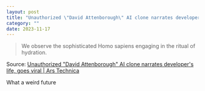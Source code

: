 ```yaml
---
layout: post
title: "Unauthorized \"David Attenborough\" AI clone narrates developer's life, goes viral"
category: ""
date: 2023-11-17
---
```


>We observe the sophisticated Homo sapiens engaging in the ritual of hydration.

Source: [Unauthorized "David Attenborough" AI clone narrates developer's life, goes viral | Ars Technica](https://arstechnica.com/information-technology/2023/11/unauthorized-david-attenborough-ai-clone-narrates-developers-life-goes-viral/)

What a weird future
